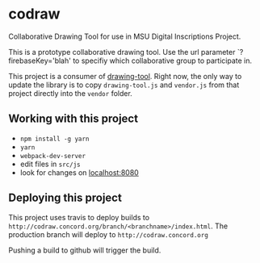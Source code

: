 # codraw
Collaborative Drawing Tool for use in MSU Digital Inscriptions Project.

This is a prototype collaborative drawing tool.
Use the url parameter `?firebaseKey='blah' to specifiy which collaborative group to participate in.

This project is a consumer of [drawing-tool](https://github.com/concord-consortium/drawing-tool).
Right now, the only way to update the library is to copy `drawing-tool.js` and `vendor.js` from
that project directly into the `vendor` folder.


## Working with this project ##

* `npm install -g yarn`
* `yarn`
* `webpack-dev-server`
* edit files in `src/js`
* look for changes on [localhost:8080](http://localhost:8080)


## Deploying this project ##

This project uses travis to deploy builds to `http://codraw.concord.org/branch/<branchname>/index.html`.
The production branch will deploy to `http://codraw.concord.org`

Pushing a build to github will trigger the build.
